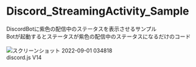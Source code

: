 # Discord_StreamingActivity_Sample
DiscordBotに紫色の配信中のステータスを表示させるサンプル
<br>
Botが起動するとステータスが紫色の配信中のステータスになるだけのコード
<br>
<br>
![スクリーンショット 2022-09-01 034818](https://user-images.githubusercontent.com/77374813/187759644-5d79a615-88e5-4314-ba6c-94db2bdba1bc.png)
<br>
discord.js V14
